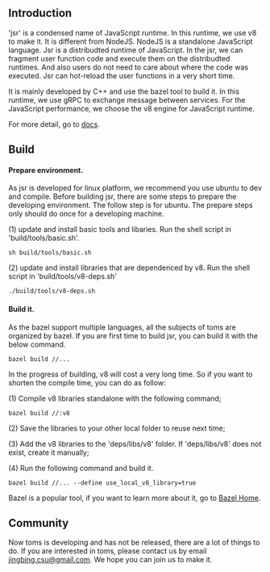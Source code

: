 ## Introduction

'jsr' is a condensed name of JavaScript runtime. In this runtime, we use v8 to make it.
It is different from NodeJS. NodeJS is a standalone JavaScript language. Jsr is a distribudted
runtime of JavaScript. In the jsr, we can fragment user function code and execute them on the
distribudted runtimes. And also users do not need to care about where the code was executed.
Jsr can hot-reload the user functions in a very short time.

It is mainly developed by C++ and use the bazel tool to build it. In this runtime, we use gRPC
to exchange message between services. For the JavaScript performance, we choose the v8 engine
for JavaScript runtime.

For more detail, go to [docs](https://github.com/toms-less/docs).

## Build

#### Prepare environment.
As jsr is developed for linux platform, we recommend you use ubuntu to dev and compile. 
Before building jsr, there are some steps to prepare the developing environment. The follow step
is for ubuntu. The prepare steps only should do once for a developing machine.

(1) update and install basic tools and libaries. Run the shell script in 'build/tools/basic.sh'.
```shell
sh build/tools/basic.sh
```

(2) update and install libraries that are dependenced by v8. Run the shell script in 'build/tools/v8-deps.sh'
```shell
./build/tools/v8-deps.sh
```

#### Build it.
As the bazel support multiple languages, all the subjects of toms are organized by bazel.
If you are first time to build jsr, you can build it with the below command.
```shell
bazel build //...
```

In the progress of building, v8 will cost a very long time. So if you want to shorten the compile time,
you can do as follow:

(1) Compile v8 libraries standalone with the following command;
```shell
bazel build //:v8
```
(2) Save the libraries to your other local folder to reuse next time;

(3) Add the v8 libraries to the 'deps/libs/v8' folder. If 'deps/libs/v8' does not exist,
   create it manually;

(4) Run the following command and build it.
```shell
bazel build //... --define use_local_v8_library=true
```

Bazel is a popular tool, if you want to learn more about it, go to [Bazel Home](https://bazel.build/).

## Community
Now toms is developing and has not be released, there are a lot of things to do. If you are interested in toms,
please contact us by email [jingbing.csu@gmail.com](jingbing.csu@gmail.com). We hope you can join us to make it.